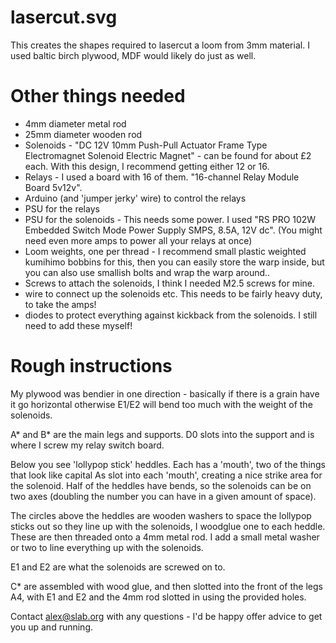 
# lasercut.svg

This creates the shapes required to lasercut a loom from 3mm
material. I used baltic birch plywood, MDF would likely do just as
well.

# Other things needed

- 4mm diameter metal rod
- 25mm diameter wooden rod
- Solenoids - "DC 12V 10mm Push-Pull Actuator Frame Type Electromagnet
  Solenoid Electric Magnet" - can be found for about £2
  each. With this design, I recommend getting either 12 or 16.
- Relays - I used a board with 16 of them. "16-channel Relay Module
  Board 5v12v".
- Arduino (and 'jumper jerky' wire) to control the relays
- PSU for the relays
- PSU for the solenoids - This needs some power. I used "RS PRO 102W
  Embedded Switch Mode Power Supply SMPS, 8.5A, 12V dc". (You might
  need even more amps to power all your relays at once)
- Loom weights, one per thread - I recommend small plastic weighted
  kumihimo bobbins for this, then you can easily store the warp
  inside, but you can also use smallish bolts and wrap the warp around..
- Screws to attach the solenoids, I think I needed M2.5 screws for
  mine.
- wire to connect up the solenoids etc. This needs to be fairly heavy
  duty, to take the amps!
- diodes to protect everything against kickback from the
  solenoids. I still need to add these myself!

# Rough instructions

My plywood was bendier in one direction - basically if there is a
grain have it go horizontal otherwise E1/E2 will bend too much with
the weight of the solenoids.

A* and B* are the main legs and supports. D0 slots into the support
and is where I screw my relay switch board.

Below you see 'lollypop stick' heddles. Each has a 'mouth', two of the
things that look like capital As slot into each 'mouth', creating a
nice strike area for the solenoid. Half of the heddles have bends, so
the solenoids can be on two axes (doubling the number you can have in
a given amount of space).

The circles above the heddles are wooden washers to space the lollypop
sticks out so they line up with the solenoids, I woodglue one to each
heddle. These are then threaded onto a 4mm metal rod. I add a small
metal washer or two to line everything up with the solenoids.

E1 and E2 are what the solenoids are screwed on to.

C* are assembled with wood glue, and then slotted into the front of
the legs A4, with E1 and E2 and the 4mm rod slotted in using the
provided holes.

Contact alex@slab.org with any questions - I'd be happy offer advice
to get you up and running.
